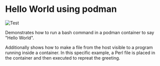# Hello World using podman

![Test](https://github.com/philiprbrenan/podman/workflows/Test/badge.svg)

Demonstrates how to run a bash command in a podman container to say "Hello World".

Additionally shows how to make a file from the host visible to a program running inside a container.  In this specific example, a Perl file is placed in the container and then executed to repreat the greeting.
